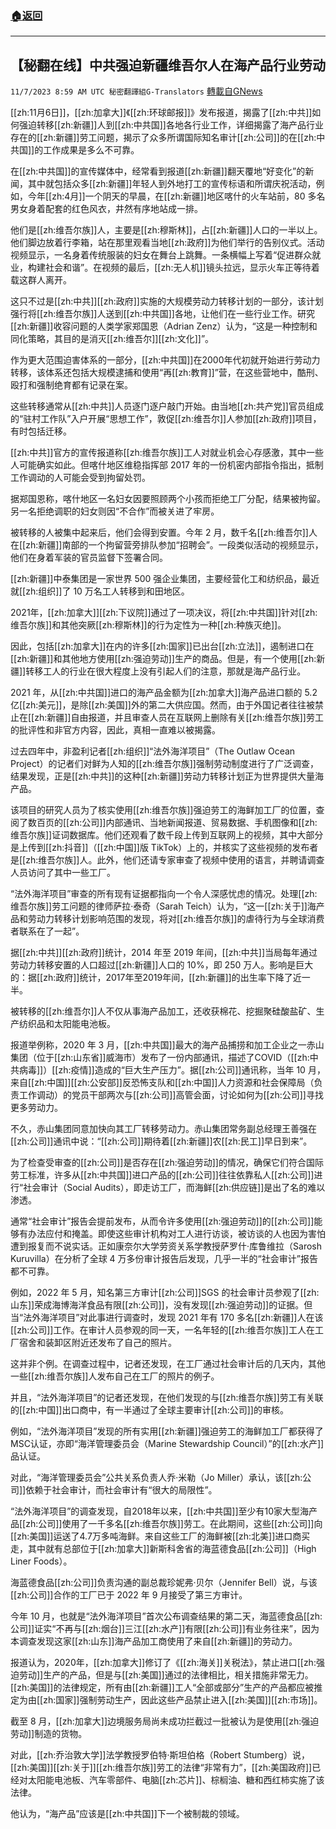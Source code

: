 ###  [:house:返回](README.md)
---


## 【秘翻在线】中共强迫新疆维吾尔人在海产品行业劳动
`11/7/2023 8:59 AM UTC 秘密翻譯組G-Translators` [轉載自GNews](https://gnews.org/articles/1935197)

[[zh:11月6日]]，[[zh:加拿大]]《[[zh:环球邮报]]》发布报道，揭露了[[zh:中共]]如何强迫转移[[zh:新疆]]人到[[zh:中共国]]各地各行业工作，详细揭露了海产品行业存在的[[zh:新疆]]劳工问题，揭示了众多所谓国际知名审计[[zh:公司]]的在[[zh:中共国]]的工作成果是多么不可靠。

在[[zh:中共国]]的宣传媒体中，经常看到报道[[zh:新疆]]翻天覆地“好变化”的新闻，其中就包括众多[[zh:新疆]]年轻人到外地打工的宣传标语和所谓庆祝活动，例如，今年[[zh:4月]]一个阴天的早晨，在[[zh:新疆]]地区喀什的火车站前，80 多名男女身着配套的红色风衣，井然有序地站成一排。

他们是[[zh:维吾尔族]]人，主要是[[zh:穆斯林]]，占[[zh:新疆]]人口的一半以上。他们脚边放着行李箱，站在那里观看当地[[zh:政府]]为他们举行的告别仪式。活动视频显示，一名身着传统服装的妇女在舞台上跳舞。一条横幅上写着“促进群众就业，构建社会和谐”。在视频的最后，[[zh:无人机]]镜头拉远，显示火车正等待着载这群人离开。

这只不过是[[zh:中共]][[zh:政府]]实施的大规模劳动力转移计划的一部分，该计划强行将[[zh:维吾尔族]]人送到[[zh:中共国]]各地，让他们在一些行业工作。研究[[zh:新疆]]收容问题的人类学家郑国恩（Adrian Zenz）认为，“这是一种控制和同化策略，其目的是消灭[[zh:维吾尔]][[zh:文化]]”。

作为更大范围迫害体系的一部分，[[zh:中共国]]在2000年代初就开始进行劳动力转移，该体系还包括大规模逮捕和使用“再[[zh:教育]]”营，在这些营地中，酷刑、殴打和强制绝育都有记录在案。

这些转移通常从[[zh:中共]]人员逐门逐户敲门开始。由当地[[zh:共产党]]官员组成的“驻村工作队”入户开展“思想工作”，敦促[[zh:维吾尔]]人参加[[zh:政府]]项目，有时包括迁移。

[[zh:中共]]官方的宣传报道称[[zh:维吾尔族]]工人对就业机会心存感激，其中一些人可能确实如此。但喀什地区维稳指挥部 2017 年的一份机密内部指令指出，抵制工作调动的人可能会受到拘留处罚。

据郑国恩称，喀什地区一名妇女因要照顾两个小孩而拒绝工厂分配，结果被拘留。另一名拒绝调职的妇女则因“不合作”而被关进了牢房。

被转移的人被集中起来后，他们会得到安置。今年 2 月，数千名[[zh:维吾尔]]人在[[zh:新疆]]南部的一个拘留营旁排队参加“招聘会”。一段类似活动的视频显示，他们在身着军装的官员监督下签署合同。

[[zh:新疆]]中泰集团是一家世界 500 强企业集团，主要经营化工和纺织品，最近就[[zh:组织]]了 10 万名工人转移到和田地区。

2021年，[[zh:加拿大]][[zh:下议院]]通过了一项决议，将[[zh:中共国]]针对[[zh:维吾尔族]]和其他突厥[[zh:穆斯林]]的行为定性为一种[[zh:种族灭绝]]。

因此，包括[[zh:加拿大]]在内的许多[[zh:国家]]已出台[[zh:立法]]，遏制进口在[[zh:新疆]]和其他地方使用[[zh:强迫劳动]]生产的商品。但是，有一个使用[[zh:新疆]]转移工人的行业在很大程度上没有引起人们的注意，那就是海产品行业。

2021 年，从[[zh:中共国]]进口的海产品金额为[[zh:加拿大]]海产品进口额的 5.2 亿[[zh:美元]]，是除[[zh:美国]]外的第二大供应国。然而，由于外国记者往往被禁止在[[zh:新疆]]自由报道，并且审查人员在互联网上删除有关[[zh:维吾尔族]]劳工的批评性和非官方内容，因此，真相一直难以被揭露。

过去四年中，非盈利记者[[zh:组织]]“法外海洋项目”（The Outlaw Ocean Project）的记者们对鲜为人知的[[zh:维吾尔族]]强制劳动制度进行了广泛调查，结果发现，正是[[zh:中共]]的这种[[zh:新疆]]劳动力转移计划正为世界提供大量海产品。

该项目的研究人员为了核实使用[[zh:维吾尔族]]强迫劳工的海鲜加工厂的位置，查阅了数百页的[[zh:公司]]内部通讯、当地新闻报道、贸易数据、手机图像和[[zh:维吾尔族]]证词数据库。他们还观看了数千段上传到互联网上的视频，其中大部分是上传到[[zh:抖音]]（[[zh:中国]]版 TikTok）上的，并核实了这些视频的发布者是[[zh:维吾尔族]]人。此外，他们还请专家审查了视频中使用的语言，并聘请调查人员访问了其中一些工厂。

“法外海洋项目”审查的所有现有证据都指向一个令人深感忧虑的情况。处理[[zh:维吾尔族]]劳工问题的律师萨拉·泰奇（Sarah Teich）认为，“这一[[zh:关于]]海产品和劳动力转移计划影响范围的发现，将对[[zh:维吾尔族]]的虐待行为与全球消费者联系在了一起”。

据[[zh:中共]][[zh:政府]]统计，2014 年至 2019 年间，[[zh:中共]]当局每年通过劳动力转移安置的人口超过[[zh:新疆]]人口的 10%，即 250 万人。影响是巨大的：据[[zh:政府]]统计，2017年至2019年间，[[zh:新疆]]的出生率下降了近一半。

被转移的[[zh:维吾尔]]人不仅从事海产品加工，还收获棉花、挖掘聚硅酸盐矿、生产纺织品和太阳能电池板。

报道举例称，2020 年 3 月，[[zh:中共国]]最大的海产品捕捞和加工企业之一赤山集团（位于[[zh:山东省]]威海市）发布了一份内部通讯，描述了COVID（[[zh:中共病毒]]）[[zh:疫情]]造成的“巨大生产压力”。据[[zh:公司]]通讯称，当年 10 月，来自[[zh:中国]][[zh:公安部]]反恐怖支队和[[zh:中国]]人力资源和社会保障局（负责工作调动）的党员干部两次与[[zh:公司]]高管会面，讨论如何为[[zh:公司]]寻找更多劳动力。

不久，赤山集团同意加快向其工厂转移劳动力。赤山集团常务副总经理王善强在[[zh:公司]]通讯中说：“[[zh:公司]]期待着[[zh:新疆]]农[[zh:民工]]早日到来”。

为了检查受审查的[[zh:公司]]是否存在[[zh:强迫劳动]]的情况，确保它们符合国际劳工标准，许多从[[zh:中共国]]进口产品的[[zh:公司]]往往依靠私人[[zh:公司]]进行“社会审计（Social Audits），即走访工厂，而海鲜[[zh:供应链]]是出了名的难以渗透。

通常“社会审计”报告会提前发布，从而令许多使用[[zh:强迫劳动]]的[[zh:公司]]能够有办法应付和掩盖。即使这些审计机构对工人进行访谈，被访谈的人也因为害怕遭到报复而不说实话。正如康奈尔大学劳资关系学教授萨罗什·库鲁维拉（Sarosh Kuruvilla）在分析了全球 4 万多份审计报告后发现，几乎一半的“社会审计”报告都不可靠。

例如，2022 年 5 月，知名第三方审计[[zh:公司]]SGS 的社会审计员参观了[[zh:山东]]荣成海博海洋食品有限[[zh:公司]]，没有发现[[zh:强迫劳动]]的证据。但当“法外海洋项目”对此事进行调查时，发现 2021 年有 170 多名[[zh:新疆]]人在该[[zh:公司]]工作。在审计人员参观的同一天，一名年轻的[[zh:维吾尔族]]工人在工厂宿舍和装卸区附近还发布了自己的照片。

这并非个例。在调查过程中，记者还发现，在工厂通过社会审计后的几天内，其他一些[[zh:维吾尔族]]人发布自己在工厂的照片的例子。

并且，“法外海洋项目”的记者还发现，在他们发现的与[[zh:维吾尔族]]劳工有关联的[[zh:中国]]出口商中，有一半通过了全球主要审计[[zh:公司]]的审核。

例如，“法外海洋项目”发现的所有实用[[zh:新疆]]强迫劳工的海鲜加工厂都获得了MSC认证，亦即“海洋管理委员会（Marine Stewardship Council）”的[[zh:水产]]品认证。

对此，“海洋管理委员会”公共关系负责人乔·米勒（Jo Miller）承认，该[[zh:公司]]依赖于社会审计，而社会审计有“很大的局限性”。

“法外海洋项目”的调查发现，自2018年以来，[[zh:中共国]]至少有10家大型海产品[[zh:公司]]使用了一千多名[[zh:维吾尔族]]劳工。在此期间，这些[[zh:公司]]向[[zh:美国]]运送了4.7万多吨海鲜。来自这些工厂的海鲜被[[zh:北美]]进口商买走，其中就有总部位于[[zh:加拿大]]新斯科舍省的海蓝德食品[[zh:公司]]（High Liner Foods）。

海蓝德食品[[zh:公司]]负责沟通的副总裁珍妮弗·贝尔（Jennifer Bell）说，与该[[zh:公司]]合作的工厂已于 2022 年 9 月接受了第三方审计。

今年 10 月，也就是“法外海洋项目”首次公布调查结果的第二天，海蓝德食品[[zh:公司]]证实“不再与[[zh:烟台]]三江[[zh:水产]]有限[[zh:公司]]有业务往来”，因为本调查发现这家[[zh:山东]]海产品加工商使用了来自[[zh:新疆]]的劳动力。

报道认为，2020年，[[zh:加拿大]]修订了《[[zh:海关]]关税法》，禁止进口[[zh:强迫劳动]]生产的产品，但是与[[zh:美国]]通过的法律相比，相关措施非常无力。[[zh:美国]]的法律规定，所有由[[zh:新疆]]工人“全部或部分”生产的产品都应被推定为由[[zh:国家]]强制劳动生产，因此这些产品禁止进入[[zh:美国]][[zh:市场]]。

截至 8 月，[[zh:加拿大]]边境服务局尚未成功拦截过一批被认为是使用[[zh:强迫劳动]]制造的货物。

对此，[[zh:乔治敦大学]]法学教授罗伯特·斯坦伯格（Robert Stumberg）说，[[zh:美国]][[zh:关于]][[zh:维吾尔族]]劳工的法律“非常有力”，[[zh:美国政府]]已经对太阳能电池板、汽车零部件、电脑[[zh:芯片]]、棕榈油、糖和西红柿实施了该法律。

他认为，“海产品”应该是[[zh:中共国]]下一个被制裁的领域。
